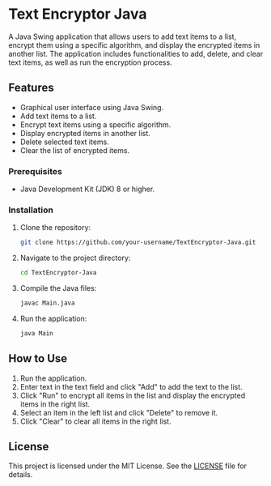 # Text Encryptor Java

A Java Swing application that allows users to add text items to a list, encrypt them using a specific algorithm, and display the encrypted items in another list. The application includes functionalities to add, delete, and clear text items, as well as run the encryption process.

## Features

- Graphical user interface using Java Swing.
- Add text items to a list.
- Encrypt text items using a specific algorithm.
- Display encrypted items in another list.
- Delete selected text items.
- Clear the list of encrypted items.

### Prerequisites

- Java Development Kit (JDK) 8 or higher.

### Installation

1. Clone the repository:

    ```sh
    git clone https://github.com/your-username/TextEncryptor-Java.git
    ```

2. Navigate to the project directory:

    ```sh
    cd TextEncryptor-Java
    ```

3. Compile the Java files:

    ```sh
    javac Main.java
    ```

4. Run the application:

    ```sh
    java Main
    ```

## How to Use

1. Run the application.
2. Enter text in the text field and click "Add" to add the text to the list.
3. Click "Run" to encrypt all items in the list and display the encrypted items in the right list.
4. Select an item in the left list and click "Delete" to remove it.
5. Click "Clear" to clear all items in the right list.

## License

This project is licensed under the MIT License. See the [LICENSE](LICENSE) file for details.
